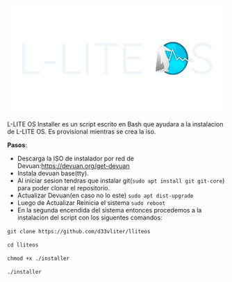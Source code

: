 
![](/pkg/logo/L-LITEOS.png)
---

L-LITE OS Installer es un script escrito en Bash que ayudara a la instalacion de L-LITE OS. 
Es provisional mientras se crea la iso.

**Pasos**:
* Descarga la ISO de instalador por red de Devuan:https://devuan.org/get-devuan
* Instala devuan base(tty).
* Al iniciar sesion tendras que instalar git(`sudo apt install git git-core`) para poder clonar el repositorio.
* Actualizar Devuan(en caso no lo este) `sudo apt dist-upgrade`
* Luego de Actualizar Reinicia el sistema `sudo reboot`
* En la segunda encendida del sistema entonces procedemos a la instalacion del script con los siguentes comandos:

`git clone https://github.com/d33vliter/lliteos`

`cd lliteos`

`chmod +x ./installer`

`./installer`

